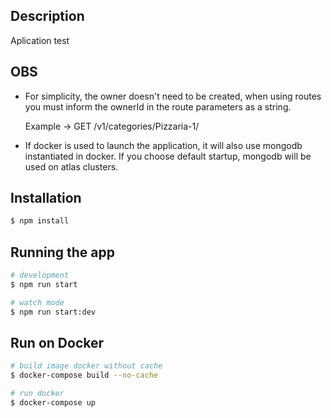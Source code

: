 ## Description

Aplication test

## OBS

- For simplicity, the owner doesn't need to be created, when using routes you must inform the ownerId in the route parameters as a string.

  Example -> GET /v1/categories/Pizzaria-1/

- If docker is used to launch the application, it will also use mongodb instantiated in docker. If you choose default startup, mongodb will be used on atlas clusters.

## Installation

```bash
$ npm install
```

## Running the app

```bash
# development
$ npm run start

# watch mode
$ npm run start:dev
```

## Run on Docker

```bash
# build image docker without cache
$ docker-compose build --no-cache

# run docker
$ docker-compose up
```
